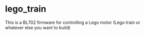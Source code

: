 # lego_train
This is a BL702 firmware for controlling a Lego motor (Lego train or whatever else you want to build)
